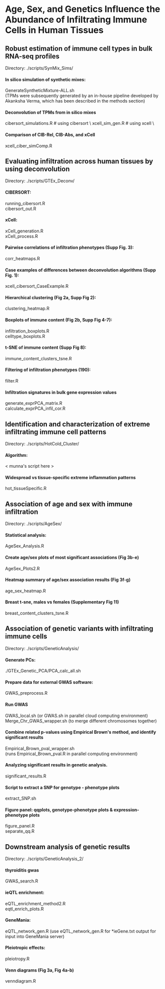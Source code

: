 # Age, Sex, and Genetics Influence the Abundance of Infiltrating Immune Cells in Human Tissues


## Robust estimation of immune cell types in bulk RNA-seq profiles
Directory: ./scripts/SynMix_Sims/


#### In silico simulation of synthetic mixes:
GenerateSyntheticMixture-ALL.sh \
(TPMs were subsequently generated by an in-house pipeline developed by Akanksha Verma, which has been described in the methods section)

#### Deconvolution of TPMs from in silico mixes
cibersort_simulations.R # using cibersort \ 
xcell_sim_gen.R # using xcell \

#### Comparison of CIB-Rel, CIB-Abs, and xCell
xcell_ciber_simComp.R



## Evaluating infiltration across human tissues by using deconvolution
Directory: ./scripts/GTEx_Deconv/


#### CIBERSORT: 
running_cibersort.R \
cibersort_out.R

#### xCell: 
xCell_generation.R \
xCell_process.R

#### Pairwise correlations of infiltration phenotypes (Supp Fig. 3):
corr_heatmaps.R

#### Case examples of differences between deconvolution algorithms (Supp Fig. 1):
xcell_cibersort_CaseExample.R

#### Hierarchical clustering (Fig 2a, Supp Fig 2):
clustering_heatmap.R

#### Boxplots of immune content (Fig 2b, Supp Fig 4-7):
infiltration_boxplots.R \
celltype_boxplots.R

#### t-SNE of immune content (Supp Fig 8):
immune_content_clusters_tsne.R

#### Filtering of infiltration phenotypes (190):
filter.R

#### Infiltration signatures in bulk gene expression values
generate_exprPCA_matrix.R \
calculate_exprPCA_infil_cor.R



## Identification and characterization of extreme infiltrating immune cell patterns
Directory: ./scripts/HotCold_Cluster/


#### Algorithm:
< munna's script here >

#### Widespread vs tissue-specific extreme inflammation patterns
hot_tissueSpecific.R



## Association of age and sex with immune infiltration
Directory: ./scripts/AgeSex/

#### Statistical analysis:
AgeSex_Analysis.R

#### Create age/sex plots of most significant associations (Fig 3b-e)
AgeSex_Plots2.R

#### Heatmap summary of age/sex association results (Fig 3f-g)
age_sex_heatmap.R

#### Breast t-sne, males vs females (Supplementary Fig 11)
breast_content_clusters_tsne.R


## Association of genetic variants with infiltrating immune cells
Directory: ./scripts/GeneticAnalysis/


#### Generate PCs:
./GTEx_Genetic_PCA/PCA_calc_all.sh

#### Prepare data for external GWAS software:
GWAS_preprocess.R

#### Run GWAS
GWAS_local.sh (or GWAS.sh in parallel cloud computing environment) \
Merge_Chr_GWAS_wrapper.sh (to merge different chromosomes together)

#### Combine related p-values using Empirical Brown's method, and identify significant results
Empirical_Brown_pval_wrapper.sh \
(runs Empirical_Brown_pval.R in parallel computing environment)

#### Analyzing significant results in genetic analysis.
significant_results.R

#### Script to extract a SNP for genotype - phenotype plots
extract_SNP.sh

#### Figure panel: qqplots, genotype-phenotype plots & expression-phenotype plots
figure_panel.R \
separate_qq.R

## Downstream analysis of genetic results
Directory: ./scripts/GeneticAnalysis_2/

#### thyroiditis gwas
GWAS_search.R

#### ieQTL enrichment:
eQTL_enrichment_method2.R \
eqtl_enrich_plots.R

#### GeneMania:
eQTL_network_gen.R (use eQTL_network_gen.R for *ieGene.txt output for input into GeneMania server)

#### Pleiotropic effects:
pleiotropy.R

#### Venn diagrams (Fig 3a, Fig 4a-b)
venndiagram.R



